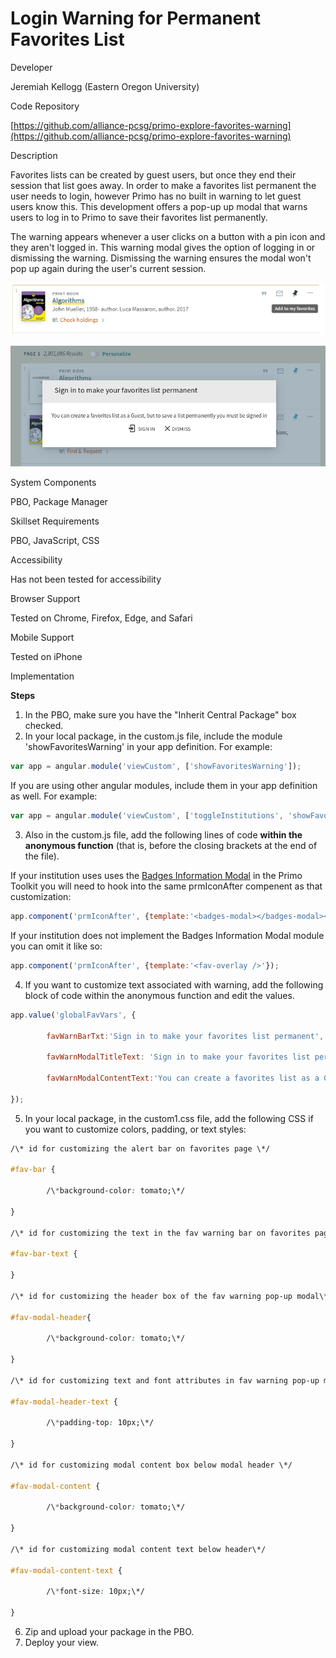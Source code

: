 #
# Login Warning for Permanent Favorites List

Developer

Jeremiah Kellogg (Eastern Oregon University)

Code Repository

[https://github.com/alliance-pcsg/primo-explore-favorites-warning](https://github.com/alliance-pcsg/primo-explore-favorites-warning)

Description

Favorites lists can be created by guest users, but once they end their session that list goes away.  In order to make a favorites list permanent the user needs to login, however Primo has no built in warning to let guest users know this.  This development offers a pop-up up modal that warns users to log in to Primo to save their favorites list permanently.

The warning appears whenever a user clicks on a button with a pin icon and they aren't logged in.  This warning modal gives the option of logging in or dismissing the warning.  Dismissing the warning ensures the modal won't pop up again during the user's current session.

![Brief record pin icon](./screenshots/pinHover.png)

![Modal display](./screenshots/favModal.png)

System Components

PBO, Package Manager

Skillset Requirements

PBO, JavaScript, CSS

Accessibility

Has not been tested for accessibility

Browser Support

Tested on Chrome, Firefox, Edge, and Safari

Mobile Support

Tested on iPhone

Implementation

**Steps**

1. In the PBO, make sure you have the &quot;Inherit Central Package&quot; box checked.
2. In your local package, in the custom.js file, include the module 'showFavoritesWarning' in your app definition. For example:

```js
var app = angular.module('viewCustom', ['showFavoritesWarning']);
```

If you are using other angular modules, include them in your app definition as well. For example:

```js
var app = angular.module('viewCustom', ['toggleInstitutions', 'showFavoritesWarning']);
```

3. Also in the custom.js file, add the following lines of code **within the anonymous function** (that is, before the closing brackets at the end of the file).

If your institution uses uses the [Badges Information Modal](https://github.com/alliance-pcsg/primo-explore-favorites-warning) in the Primo Toolkit you will need to hook into the same prmIconAfter compenent as that customization:

```js
app.component('prmIconAfter', {template:'<badges-modal></badges-modal><fav-overlay></fav-overlay>'});
```

If your institution does not implement the Badges Information Modal module you can omit it like so:
```js
app.component('prmIconAfter', {template:'<fav-overlay />'});
```

4. If you want to customize text associated with warning, add the following block of code within the anonymous function and edit the values.

```js
app.value('globalFavVars', {

        favWarnBarTxt:'Sign in to make your favorites list permanent',

        favWarnModalTitleText: 'Sign in to make your favorites list permanent',

        favWarnModalContentText:'You can create a favorites list as a Guest, but to save a list permanently you must be signed in';,

});
```

5. In your local package, in the custom1.css file, add the following CSS if you want to customize colors, padding, or text styles:

```css
/\* id for customizing the alert bar on favorites page \*/

#fav-bar {

        /\*background-color: tomato;\*/

}

/\* id for customizing the text in the fav warning bar on favorites page\*/

#fav-bar-text {

}

/\* id for customizing the header box of the fav warning pop-up modal\*/

#fav-modal-header{

        /\*background-color: tomato;\*/

}

/\* id for customizing text and font attributes in fav warning pop-up modal header\*/

#fav-modal-header-text {

        /\*padding-top: 10px;\*/

}

/\* id for customizing modal content box below modal header \*/

#fav-modal-content {

        /\*background-color: tomato;\*/

}

/\* id for customizing modal content text below header\*/

#fav-modal-content-text {

        /\*font-size: 10px;\*/

}
```
6. Zip and upload your package in the PBO.
7. Deploy your view.
